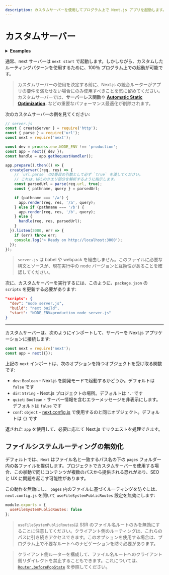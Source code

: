 ```yaml
---
description: カスタムサーバーを使用してプログラム上で Next.js アプリを起動します。
---
```


# カスタムサーバー

<details>
  <summary><b>Examples</b></summary>
  <ul>
    <li><a href="https://github.com/zeit/next.js/tree/canary/examples/custom-server">Basic custom server</a></li>
    <li><a href="https://github.com/zeit/next.js/tree/canary/examples/custom-server-express">Express integration</a></li>
    <li><a href="https://github.com/zeit/next.js/tree/canary/examples/custom-server-hapi">Hapi integration</a></li>
    <li><a href="https://github.com/zeit/next.js/tree/canary/examples/custom-server-koa">Koa integration</a></li>
    <li><a href="https://github.com/zeit/next.js/tree/canary/examples/ssr-caching">SSR Caching</a></li>
  </ul>
</details>

通常、next サーバーは `next start` で起動します。しかしながら、カスタムしたルーティングパターンを使用するために、100％ プログラム上での起動が可能です。

> カスタムサーバーの使用を決定する前に、Next.js の統合ルーターがアプリの要件を満たせない場合にのみ使用すべきことを気に留めてください。カスタムサーバーでは、**サーバーレス関数**や **[Automatic Static Optimization](/docs/advanced-features/automatic-static-optimization.md).** などの重要なパフォーマンス最適化が削除されます。

次のカスタムサーバーの例を見てください:

```js
// server.js
const { createServer } = require('http');
const { parse } = require('url');
const next = require('next');

const dev = process.env.NODE_ENV !== 'production';
const app = next({ dev });
const handle = app.getRequestHandler();

app.prepare().then(() => {
  createServer((req, res) => {
    // `url.parse` の2番目の引数として必ず `true` を渡してください。
    // これは、URLのクエリ部分を解析するように指示します。
    const parsedUrl = parse(req.url, true);
    const { pathname, query } = parsedUrl;

    if (pathname === '/a') {
      app.render(req, res, '/a', query);
    } else if (pathname === '/b') {
      app.render(req, res, '/b', query);
    } else {
      handle(req, res, parsedUrl);
    }
  }).listen(3000, err => {
    if (err) throw err;
    console.log('> Ready on http://localhost:3000');
  });
});
```

> `server.js` は babel や webpack を経由しません。このファイルに必要な構文とソースが、現在実行中の node バージョンと互換性があることを確認してください。

次に、カスタムサーバーを実行するには、このように、`package.json` の `scripts` を更新する必要があります:

```json
"scripts": {
  "dev": "node server.js",
  "build": "next build",
  "start": "NODE_ENV=production node server.js"
}
```

---

カスタムサーバーは、次のようにインポートして、サーバーを Next.js アプリケーションに接続します:

```js
const next = require('next');
const app = next({});
```

上記の `next` インポートは、次のオプションを持つオブジェクトを受け取る関数です:

- `dev`: `Boolean` - Next.js を開発モードで起動するかどうか。デフォルトは `false` です
- `dir`: `String` - Next.js プロジェクトの場所。デフォルトは `'.'`です
- `quiet`: `Boolean` - サーバー情報を含むエラーメッセージを非表示にします。デフォルトは `false` です
- `conf`: `object` - [next.config.js](/docs/api-reference/next.config.js/introduction.md) で使用するのと同じオブジェクト。デフォルトは `{}` です

返された `app` を使用して、必要に応じて Next.js でリクエストを処理できます。

## ファイルシステムルーティングの無効化

デフォルトでは、`Next` はファイル名と一致するパス名の下の `pages` フォルダー内の各ファイルを提供します。プロジェクトでカスタムサーバーを使用する場合、この挙動で同じコンテンツが複数のパスから提供される恐れがあり、SEO と UX に問題を起こす可能性があります。

この動作を無効にし、 `pages` 内のファイルに基づくルーティングを防ぐには、 `next.config.js` を開いて `useFileSystemPublicRoutes` 設定を無効にします:

```js
module.exports = {
  useFileSystemPublicRoutes: false
};
```

> `useFileSystemPublicRoutes`は SSR のファイル名ルートのみを無効にすることに注意してください。クライアント側のルーティングは、これらのパスに引き続きアクセスできます。このオプションを使用する場合は、プログラム上で不要なルートへのナビゲーションを防ぐ必要があります。

> クライアント側ルーターを構成して、ファイル名ルートへのクライアント側リダイレクトを禁止することもできます。これについては、[`Router.beforePopState`](/docs/api-reference/next/router.md#router.beforePopState) を参照してください。
